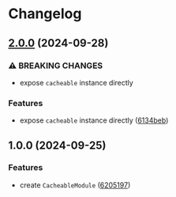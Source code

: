# Changelog

## [2.0.0](https://github.com/emackie-eddaic/nestjs-cacheable/compare/v1.0.0...v2.0.0) (2024-09-28)


### ⚠ BREAKING CHANGES

* expose `cacheable` instance directly

### Features

* expose `cacheable` instance directly ([6134beb](https://github.com/emackie-eddaic/nestjs-cacheable/commit/6134beb25e1778cb094a972bb6a6191770c33bb7))

## 1.0.0 (2024-09-25)


### Features

* create `CacheableModule` ([6205197](https://github.com/emackie-eddaic/nestjs-cacheable/commit/6205197df73306ebb27957cc4e2eda8884477fb7))
